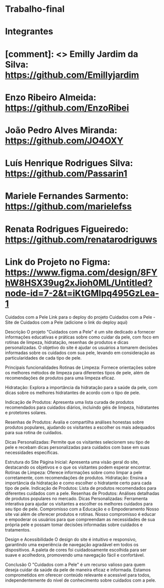# Trabalho-final

# Integrantes
# [comment]: <> Emilly Jardim da Silva: https://github.com/Emillyjardim
# Enzo Ribeiro Almeida: https://github.com/EnzoRibei 
# João Pedro Alves Miranda: https://github.com/JO4OXY 
# Luís Henrique Rodrigues Silva: https://github.com/Passarin1 
# Mariele Fernandes Sarmento: https://github.com/marielefss 
# Renata Rodrigues Figueiredo: https://github.com/renatarodriguws

# Link do Projeto no Figma: https://www.figma.com/design/8FYhW8HSX39ug2xJioh0ML/Untitled?node-id=7-2&t=iKtGMIpq495GzLea-1

Cuidados com a Pele
Link para o deploy do projeto
Cuidados com a Pele - Site de Cuidados com a Pele (adicione o link do deploy aqui)

Descrição
O projeto "Cuidados com a Pele" é um site dedicado a fornecer informações educativas e práticas sobre como cuidar da pele, com foco em rotinas de limpeza, hidratação, resenhas de produtos e dicas personalizadas. O objetivo do site é ajudar os usuários a tomarem decisões informadas sobre os cuidados com sua pele, levando em consideração as particularidades de cada tipo de pele.

Principais funcionalidades
Rotinas de Limpeza: Fornece orientações sobre os melhores métodos de limpeza para diferentes tipos de pele, além de recomendações de produtos para uma limpeza eficaz.

Hidratação: Explora a importância da hidratação para a saúde da pele, com dicas sobre os melhores hidratantes de acordo com o tipo de pele.

Indicação de Produtos: Apresenta uma lista curada de produtos recomendados para cuidados diários, incluindo géis de limpeza, hidratantes e protetores solares.

Resenhas de Produtos: Avalia e compartilha análises honestas sobre produtos populares, ajudando os visitantes a escolher os mais adequados para sua rotina de cuidados.

Dicas Personalizadas: Permite que os visitantes selecionem seu tipo de pele e recebam dicas personalizadas para cuidados com base em suas necessidades específicas.

Estrutura do Site
Página Inicial: Apresenta uma visão geral do site, destacando os objetivos e o que os visitantes podem esperar encontrar.
Rotinas de Limpeza: Oferece informações sobre como limpar a pele corretamente, com recomendações de produtos.
Hidratação: Ensina a importância da hidratação e como escolher o hidratante certo para cada tipo de pele.
Indicação de Produtos: Lista de produtos recomendados para diferentes cuidados com a pele.
Resenhas de Produtos: Análises detalhadas de produtos populares no mercado.
Dicas Personalizadas: Ferramenta interativa para ajudar os visitantes a escolher os melhores cuidados para seu tipo de pele.
Compromisso com a Educação e o Empoderamento
Nosso site vai além de oferecer produtos e rotinas. Nosso compromisso é educar e empoderar os usuários para que compreendam as necessidades de sua própria pele e possam tomar decisões informadas sobre cuidados e tratamentos.

Design e Acessibilidade
O design do site é intuitivo e responsivo, garantindo uma experiência de navegação agradável em todos os dispositivos. A paleta de cores foi cuidadosamente escolhida para ser suave e acolhedora, promovendo uma navegação fácil e confortável.

Conclusão
O "Cuidados com a Pele" é um recurso valioso para quem deseja cuidar da saúde da pele de maneira eficaz e informada. Estamos comprometidos em oferecer conteúdo relevante e acessível para todos, independentemente do nível de conhecimento sobre cuidados com a pele.